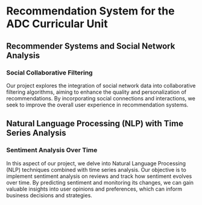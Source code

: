 # Recommendation System for the ADC Curricular Unit
## Recommender Systems and Social Network Analysis
### Social Collaborative Filtering
Our project explores the integration of social network data into collaborative filtering algorithms, aiming to enhance the quality and personalization of recommendations. By incorporating social connections and interactions, we seek to improve the overall user experience in recommendation systems.

## Natural Language Processing (NLP) with Time Series Analysis
### Sentiment Analysis Over Time
In this aspect of our project, we delve into Natural Language Processing (NLP) techniques combined with time series analysis. Our objective is to implement sentiment analysis on reviews and track how sentiment evolves over time. By predicting sentiment and monitoring its changes, we can gain valuable insights into user opinions and preferences, which can inform business decisions and strategies.
